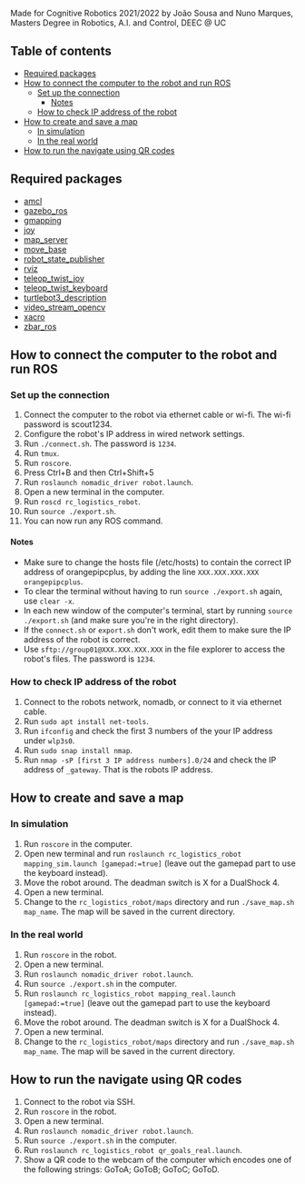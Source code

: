 Made for Cognitive Robotics 2021/2022 by João Sousa and Nuno Marques, Masters Degree in Robotics, A.I. and Control, DEEC @ UC

## Table of contents<!-- omit in toc -->
- [Required packages](#required-packages)
- [How to connect the computer to the robot and run ROS<a name = "connect_pc_to_robot"></a>](#how-to-connect-the-computer-to-the-robot-and-run-ros)
  - [Set up the connection<a name = "wired_connection"></a>](#set-up-the-connection)
    - [Notes](#notes)
  - [How to check IP address of the robot<a name = "check_ip"></a>](#how-to-check-ip-address-of-the-robot)
- [How to create and save a map<a name = "save_map"></a>](#how-to-create-and-save-a-map)
  - [In simulation<a name = "save_map_sim"></a>](#in-simulation)
  - [In the real world](#in-the-real-world)
- [How to run the navigate using QR codes](#how-to-run-the-navigate-using-qr-codes)

## Required packages
- [amcl](https://wiki.ros.org/amcl)
- [gazebo_ros](https://wiki.ros.org/gazebo_ros)
- [gmapping](https://wiki.ros.org/gmapping)
- [joy](https://wiki.ros.org/joy)
- [map_server](https://wiki.ros.org/map_server)
- [move_base](https://wiki.ros.org/move_base)
- [robot_state_publisher](https://wiki.ros.org/robot_state_publisher)
- [rviz](https://wiki.ros.org/rviz)
- [teleop_twist_joy](https://wiki.ros.org/teleop_twist_joy)
- [teleop_twist_keyboard](https://wiki.ros.org/teleop_twist_keyboard)
- [turtlebot3_description](https://wiki.ros.org/turtlebot3_description)
- [video_stream_opencv](https://wiki.ros.org/video_stream_opencv)
- [xacro](https://wiki.ros.org/xacro)
- [zbar_ros](https://wiki.ros.org/zbar_ros)

## How to connect the computer to the robot and run ROS<a name = "connect_pc_to_robot"></a>

### Set up the connection<a name = "wired_connection"></a>
1. Connect the computer to the robot via ethernet cable or wi-fi. The wi-fi password is scout1234.
2. Configure the robot's IP address in wired network settings.
3. Run `./connect.sh`. The password is `1234`.
4. Run `tmux`.
5. Run `roscore`.
6. Press Ctrl+B and then Ctrl+Shift+5
7. Run `roslaunch nomadic_driver robot.launch`.
8. Open a new terminal in the computer.
9. Run `roscd rc_logistics_robot`.
10. Run `source ./export.sh`. 
11. You can now run any ROS command.

#### Notes
- Make sure to change the hosts file (/etc/hosts) to contain the correct IP address of orangepipcplus, by adding the line `XXX.XXX.XXX.XXX orangepipcplus`.
- To clear the terminal without having to run `source ./export.sh` again, use `clear -x`.
- In each new window of the computer's terminal, start by running `source ./export.sh` (and make sure you're in the right directory).
- If the `connect.sh` or `export.sh` don't work, edit them to make sure the IP address of the robot is correct.
- Use `sftp://group01@XXX.XXX.XXX.XXX` in the file explorer to access the robot's files. The password is `1234`.

### How to check IP address of the robot<a name = "check_ip"></a>
1. Connect to the robots network, nomadb, or connect to it via ethernet cable.
2. Run `sudo apt install net-tools`.
3. Run `ifconfig` and check the first 3 numbers of the your IP address under `wlp3s0`.
4. Run `sudo snap install nmap`.
5. Run `nmap -sP [first 3 IP address numbers].0/24` and check the IP address of `_gateway`. That is the robots IP address.

## How to create and save a map<a name = "save_map"></a>
### In simulation<a name = "save_map_sim"></a>
1. Run `roscore` in the computer.
2. Open new terminal and run `roslaunch rc_logistics_robot mapping_sim.launch [gamepad:=true]` (leave out the gamepad part to use the keyboard instead).
3. Move the robot around. The deadman switch is X for a DualShock 4.
4. Open a new terminal.
5. Change to the `rc_logistics_robot/maps` directory and run `./save_map.sh map_name`. The map will be saved in the current directory.

### In the real world
1. Run `roscore` in the robot.
2. Open a new terminal.
3. Run `roslaunch nomadic_driver robot.launch`.
4. Run `source ./export.sh` in the computer.
5. Run `roslaunch rc_logistics_robot mapping_real.launch [gamepad:=true]` (leave out the gamepad part to use the keyboard instead).
6. Move the robot around. The deadman switch is X for a DualShock 4.
7. Open a new terminal.
8. Change to the `rc_logistics_robot/maps` directory and run `./save_map.sh map_name`. The map will be saved in the current directory.

## How to run the navigate using QR codes
1. Connect to the robot via SSH.
1. Run `roscore` in the robot.
2. Open a new terminal.
3. Run `roslaunch nomadic_driver robot.launch`.
4. Run `source ./export.sh` in the computer.
5. Run `roslaunch rc_logistics_robot qr_goals_real.launch`.
6. Show a QR code to the webcam of the computer which encodes one of the following strings: GoToA; GoToB; GoToC; GoToD. 
